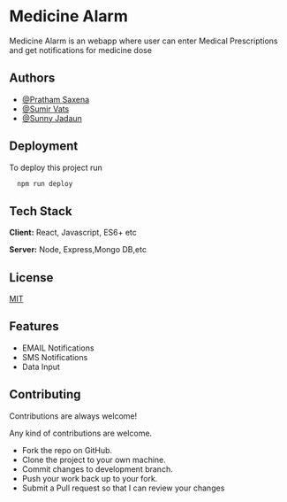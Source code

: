 
# Medicine Alarm

Medicine Alarm is an webapp where user can enter Medical Prescriptions and get notifications for medicine dose


## Authors

- [@Pratham Saxena](https://www.github.com/er-pratham)
- [@Sumir Vats](https://github.com/SumirVats2003)
- [@Sunny Jadaun](https://github.com/sunnyjadaun63)


## Deployment

To deploy this project run

```bash
  npm run deploy
```


## Tech Stack

**Client:** React, Javascript, ES6+ etc

**Server:** Node, Express,Mongo DB,etc


## License

[MIT](https://github.com/er-pratham/Medicine-Alarm/blob/main/client/License.md)


## Features

- EMAIL Notifications
- SMS Notifications
- Data Input


## Contributing

Contributions are always welcome!

Any kind of contributions are welcome.
-  Fork the repo on GitHub.
-  Clone the project to your own machine.
-  Commit changes to development branch.
-  Push your work back up to your fork.
-  Submit a Pull request so that I can review your changes

